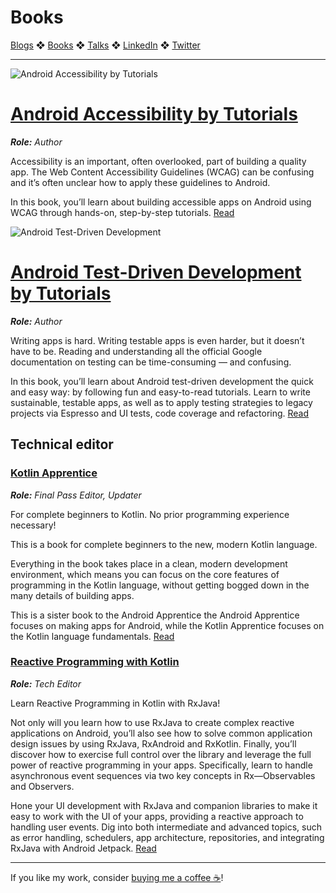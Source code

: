 # Books

[Blogs](blogs.md) ❖ [Books](books.md) ❖ [Talks](talks.md) ❖ [LinkedIn](https://www.linkedin.com/in/victoriagonda/) ❖ [Twitter](https://twitter.com/TTGonda)

---

![Android Accessibility by Tutorials](images/acca.png)

# [Android Accessibility by Tutorials](https://www.raywenderlich.com/books/android-accessibility-by-tutorials/)
_**Role:** Author_

Accessibility is an important, often overlooked, part of building a quality app. The Web Content Accessibility Guidelines (WCAG) can be confusing and it’s often unclear how to apply these guidelines to Android.

In this book, you’ll learn about building accessible apps on Android using WCAG through hands-on, step-by-step tutorials. [Read](https://www.raywenderlich.com/books/android-accessibility-by-tutorials/)

![Android Test-Driven Development](images/atdd.png)

# [Android Test-Driven Development by Tutorials](https://www.raywenderlich.com/books/android-test-driven-development-by-tutorials/)
_**Role:** Author_

Writing apps is hard. Writing testable apps is even harder, but it doesn’t have to be. Reading and understanding all the official Google documentation on testing can be time-consuming — and confusing.

In this book, you’ll learn about Android test-driven development the quick and easy way: by following fun and easy-to-read tutorials. Learn to write sustainable, testable apps, as well as to apply testing strategies to legacy projects via Espresso and UI tests, code coverage and refactoring. [Read](https://www.raywenderlich.com/books/android-test-driven-development-by-tutorials/)

## Technical editor

### [Kotlin Apprentice](https://www.raywenderlich.com/books/kotlin-apprentice)
_**Role:** Final Pass Editor, Updater_

For complete beginners to Kotlin. No prior programming experience necessary!

This is a book for complete beginners to the new, modern Kotlin language.

Everything in the book takes place in a clean, modern development environment, which means you can focus on the core features of programming in the Kotlin language, without getting bogged down in the many details of building apps.

This is a sister book to the Android Apprentice the Android Apprentice focuses on making apps for Android, while the Kotlin Apprentice focuses on the Kotlin language fundamentals. [Read](https://www.raywenderlich.com/books/kotlin-apprentice)

### [Reactive Programming with Kotlin](https://www.raywenderlich.com/books/reactive-programming-with-kotlin/)
_**Role:** Tech Editor_

Learn Reactive Programming in Kotlin with RxJava!

Not only will you learn how to use RxJava to create complex reactive applications on Android, you’ll also see how to solve common application design issues by using RxJava, RxAndroid and RxKotlin. Finally, you’ll discover how to exercise full control over the library and leverage the full power of reactive programming in your apps. Specifically, learn to handle asynchronous event sequences via two key concepts in Rx—Observables and Observers.

Hone your UI development with RxJava and companion libraries to make it easy to work with the UI of your apps, providing a reactive approach to handling user events. Dig into both intermediate and advanced topics, such as error handling, schedulers, app architecture, repositories, and integrating RxJava with Android Jetpack. [Read](https://www.raywenderlich.com/books/reactive-programming-with-kotlin/)

---

If you like my work, consider [buying me a coffee ☕](https://www.buymeacoffee.com/96JjLEW)!
